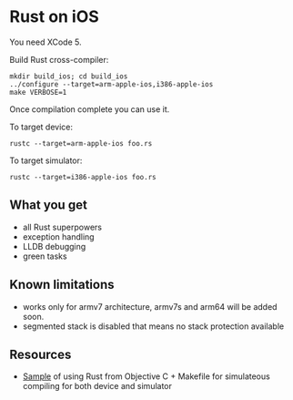 # Rust on iOS

You need XCode 5.

Build Rust cross-compiler:
```
mkdir build_ios; cd build_ios
../configure --target=arm-apple-ios,i386-apple-ios
make VERBOSE=1
```

Once compilation complete you can use it.

To target device:
```
rustc --target=arm-apple-ios foo.rs
```

To target simulator:
```
rustc --target=i386-apple-ios foo.rs
```

## What you get

* all Rust superpowers
* exception handling
* LLDB debugging
* green tasks

## Known limitations

* works only for armv7 architecture, armv7s and arm64 will be added soon.
* segmented stack is disabled that means no stack protection available

## Resources

* [Sample](https://github.com/vhbit/ObjCrust) of using Rust from Objective C + Makefile for simulateous compiling for both device and simulator 